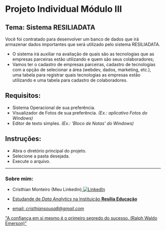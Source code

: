 # Projeto Individual Módulo III

## Tema: Sistema RESILIADATA
Você foi contratado para desenvolver um banco de dados que irá armazenar dados
importantes que será utilizado pelo sistema RESILIADATA.
- O sistema irá auxiliar na avaliação de quais são as tecnologias que as empresas parceiras
estão utilizando e quem são seus colaboradores;
- Vamos ter o cadastro de empresas parceiras, cadastro de tecnologias com a opção de
selecionar a área (webdev, dados, marketing, etc.), uma tabela para registrar quais
tecnologias as empresas estão utilizando e uma tabela para cadastro de colaboradores.

## Requisitos:
- Sistema Operacional de sua preferência.
- Visualizador de Fotos de sua preferência. _(Ex.: aplicativo Fotos do Windows)_
- Editor de texto simples. _(Ex.: 'Bloco de Notas' do Windows)_

## Instruções:
- Abra o diretório principal do projeto.
- Selecione a pasta desejada.
- Execute o arquivo.

---
### Sobre mim:

- Cristhian Monteiro (Meu Linkedin)<a href="https://www.linkedin.com/in/cristhian-monteiro/">
        <img src="https://img.shields.io/badge/LinkedIn-blue?style=flat-square&logo=linkedin" alt="LinkedIn">

- Estudande de _Data Analytics_ na Instituição **Resilia Educação**

- email: _cristhiansousa8@gmail.com_

"A confiança em si mesmo é o primeiro segredo do sucesso. (Ralph Waldo Emerson)"
